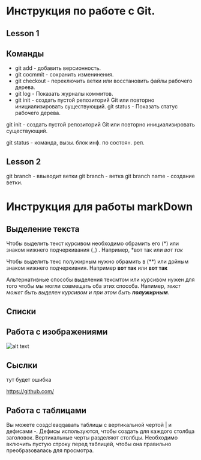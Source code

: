 #  Инструкция по работе с Git.

## Lesson 1

## Команды

* git add - добавить версионность.
* git cocmmit - сохранить изменинения.
* git checkout - переключить ветки или восстановить файлы рабочего дерева.
* git log - Показать журналы коммитов.
* git init - создать пустой репозиторий Git или повторно инициализировать существующий.
git status - Показать статус рабочего дерева.

git init - создать пустой репозиторий Git или повторно инициализировать существующий.

git status - команда, вызы. блок инф. по состоян. реп.
## Lesson 2
git branch - ввыводит ветки
git branch - ветка
git branch name - создание ветки.

# Инструкция для работы   markDown
## Выделение текста
Чтобы выделить текст курсивом необходимо обрамить его (*) или знаком нижнего подчеркивания (_) . Например, *вот так или _вот так_

Чтобы выделить текс полужирным нужно обрамить в (**) или дойным знаком нижнего подчеркивния. Например **вот так** или __вот так__

Альтернативные способы выделения тексмтом или курсивом нужен для того чтобы мы могли совмещать оба этих способа. Напимер, _текст  может быть выделен курсивом и при этом быть **полужирным**_.
## Списки
## Работа с изображениями
![alt text](leo-2.jpeg)
## Сыслки
тут будет ошибка

https://github.com/

## Работа с таблицами
Вы можете создcleaqqавать таблицы с вертикальной чертой | и дефисами -. Дефисы используются, чтобы создать для каждого столбца заголовок. Вертикальные черты разделяют столбцы. Необходимо включить пустую строку перед таблицей, чтобы она правильно преобразовалась для просмотра.
